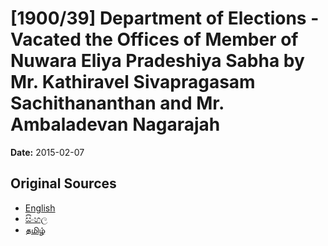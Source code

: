 # [1900/39] Department of Elections - Vacated the Offices of Member of Nuwara Eliya Pradeshiya Sabha by Mr. Kathiravel Sivapragasam Sachithananthan and Mr. Ambaladevan Nagarajah

**Date:** 2015-02-07

## Original Sources

- [English](https://documents.gov.lk/view/extra-gazettes/2015/2/1900-39_E.pdf)
- [සිංහල](https://documents.gov.lk/view/extra-gazettes/2015/2/1900-39_S.pdf)
- [தமிழ்](https://documents.gov.lk/view/extra-gazettes/2015/2/1900-39_T.pdf)
